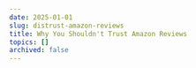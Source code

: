 ```yaml
---
date: 2025-01-01
slug: distrust-amazon-reviews
title: Why You Shouldn't Trust Amazon Reviews
topics: []
archived: false
---
```

